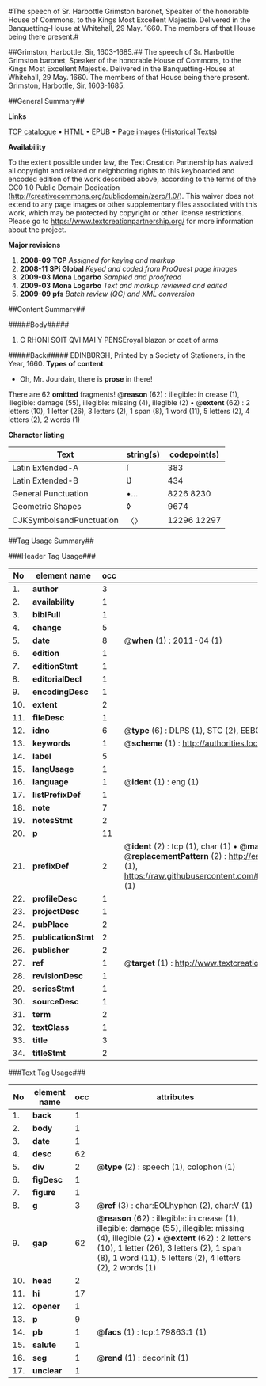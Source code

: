 #The speech of Sr. Harbottle Grimston baronet, Speaker of the honorable House of Commons, to the Kings Most Excellent Majestie. Delivered in the Banquetting-House at Whitehall, 29 May. 1660. The members of that House being there present.#

##Grimston, Harbottle, Sir, 1603-1685.##
The speech of Sr. Harbottle Grimston baronet, Speaker of the honorable House of Commons, to the Kings Most Excellent Majestie. Delivered in the Banquetting-House at Whitehall, 29 May. 1660. The members of that House being there present.
Grimston, Harbottle, Sir, 1603-1685.

##General Summary##

**Links**

[TCP catalogue](http://www.ota.ox.ac.uk/tcp/)  • 
[HTML](http://tei.it.ox.ac.uk/tcp/Texts-HTML/free/B03/B03532.html)  • 
[EPUB](http://tei.it.ox.ac.uk/tcp/Texts-EPUB/free/B03/B03532.epub) • 
[Page images (Historical Texts)](https://historicaltexts.jisc.ac.uk/eebo-53299102e)

**Availability**

To the extent possible under law, the Text Creation Partnership has waived all copyright and related or neighboring rights to this keyboarded and encoded edition of the work described above, according to the terms of the CC0 1.0 Public Domain Dedication (http://creativecommons.org/publicdomain/zero/1.0/). This waiver does not extend to any page images or other supplementary files associated with this work, which may be protected by copyright or other license restrictions. Please go to https://www.textcreationpartnership.org/ for more information about the project.

**Major revisions**

1. __2008-09__ __TCP__ *Assigned for keying and markup*
1. __2008-11__ __SPi Global__ *Keyed and coded from ProQuest page images*
1. __2009-03__ __Mona Logarbo__ *Sampled and proofread*
1. __2009-03__ __Mona Logarbo__ *Text and markup reviewed and edited*
1. __2009-09__ __pfs__ *Batch review (QC) and XML conversion*

##Content Summary##

#####Body#####

1. C RHONI SOIT QVI MAI Y PENSEroyal blazon or coat of arms

#####Back#####
EDINBƲRGH, Printed by a Society of Stationers, in the Year, 1660.
**Types of content**

  * Oh, Mr. Jourdain, there is **prose** in there!

There are 62 **omitted** fragments! 
 @__reason__ (62) : illegible: in crease (1), illegible: damage (55), illegible: missing (4), illegible (2)  •  @__extent__ (62) : 2 letters (10), 1 letter (26), 3 letters (2), 1 span (8), 1 word (11), 5 letters (2), 4 letters (2), 2 words (1)

**Character listing**


|Text|string(s)|codepoint(s)|
|---|---|---|
|Latin Extended-A|ſ|383|
|Latin Extended-B|Ʋ|434|
|General Punctuation|•…|8226 8230|
|Geometric Shapes|◊|9674|
|CJKSymbolsandPunctuation|〈〉|12296 12297|

##Tag Usage Summary##

###Header Tag Usage###

|No|element name|occ|attributes|
|---|---|---|---|
|1.|__author__|3||
|2.|__availability__|1||
|3.|__biblFull__|1||
|4.|__change__|5||
|5.|__date__|8| @__when__ (1) : 2011-04 (1)|
|6.|__edition__|1||
|7.|__editionStmt__|1||
|8.|__editorialDecl__|1||
|9.|__encodingDesc__|1||
|10.|__extent__|2||
|11.|__fileDesc__|1||
|12.|__idno__|6| @__type__ (6) : DLPS (1), STC (2), EEBO-CITATION (1), OCLC (1), VID (1)|
|13.|__keywords__|1| @__scheme__ (1) : http://authorities.loc.gov/ (1)|
|14.|__label__|5||
|15.|__langUsage__|1||
|16.|__language__|1| @__ident__ (1) : eng (1)|
|17.|__listPrefixDef__|1||
|18.|__note__|7||
|19.|__notesStmt__|2||
|20.|__p__|11||
|21.|__prefixDef__|2| @__ident__ (2) : tcp (1), char (1)  •  @__matchPattern__ (2) : ([0-9\-]+):([0-9IVX]+) (1), (.+) (1)  •  @__replacementPattern__ (2) : http://eebo.chadwyck.com/downloadtiff?vid=$1&page=$2 (1), https://raw.githubusercontent.com/textcreationpartnership/Texts/master/tcpchars.xml#$1 (1)|
|22.|__profileDesc__|1||
|23.|__projectDesc__|1||
|24.|__pubPlace__|2||
|25.|__publicationStmt__|2||
|26.|__publisher__|2||
|27.|__ref__|1| @__target__ (1) : http://www.textcreationpartnership.org/docs/. (1)|
|28.|__revisionDesc__|1||
|29.|__seriesStmt__|1||
|30.|__sourceDesc__|1||
|31.|__term__|2||
|32.|__textClass__|1||
|33.|__title__|3||
|34.|__titleStmt__|2||


###Text Tag Usage###

|No|element name|occ|attributes|
|---|---|---|---|
|1.|__back__|1||
|2.|__body__|1||
|3.|__date__|1||
|4.|__desc__|62||
|5.|__div__|2| @__type__ (2) : speech (1), colophon (1)|
|6.|__figDesc__|1||
|7.|__figure__|1||
|8.|__g__|3| @__ref__ (3) : char:EOLhyphen (2), char:V (1)|
|9.|__gap__|62| @__reason__ (62) : illegible: in crease (1), illegible: damage (55), illegible: missing (4), illegible (2)  •  @__extent__ (62) : 2 letters (10), 1 letter (26), 3 letters (2), 1 span (8), 1 word (11), 5 letters (2), 4 letters (2), 2 words (1)|
|10.|__head__|2||
|11.|__hi__|17||
|12.|__opener__|1||
|13.|__p__|9||
|14.|__pb__|1| @__facs__ (1) : tcp:179863:1 (1)|
|15.|__salute__|1||
|16.|__seg__|1| @__rend__ (1) : decorInit (1)|
|17.|__unclear__|1||

